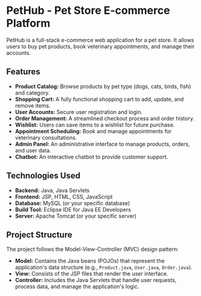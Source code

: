 # PetHub - Pet Store E-commerce Platform

PetHub is a full-stack e-commerce web application for a pet store. It allows users to buy pet products, book veterinary appointments, and manage their accounts.

## Features

*   **Product Catalog:** Browse products by pet type (dogs, cats, birds, fish) and category.
*   **Shopping Cart:** A fully functional shopping cart to add, update, and remove items.
*   **User Accounts:** Secure user registration and login.
*   **Order Management:** A streamlined checkout process and order history.
*   **Wishlist:** Users can save items to a wishlist for future purchase.
*   **Appointment Scheduling:** Book and manage appointments for veterinary consultations.
*   **Admin Panel:** An administrative interface to manage products, orders, and user data.
*   **Chatbot:** An interactive chatbot to provide customer support.

## Technologies Used

*   **Backend:** Java, Java Servlets
*   **Frontend:** JSP, HTML, CSS, JavaScript
*   **Database:** MySQL (or your specific database)
*   **Build Tool:** Eclipse IDE for Java EE Developers
*   **Server:** Apache Tomcat (or your specific server)

## Project Structure

The project follows the Model-View-Controller (MVC) design pattern:

*   **Model:** Contains the Java beans (POJOs) that represent the application's data structure (e.g., `Product.java`, `User.java`, `Order.java`).
*   **View:** Consists of the JSP files that render the user interface.
*   **Controller:** Includes the Java Servlets that handle user requests, process data, and manage the application's logic.
